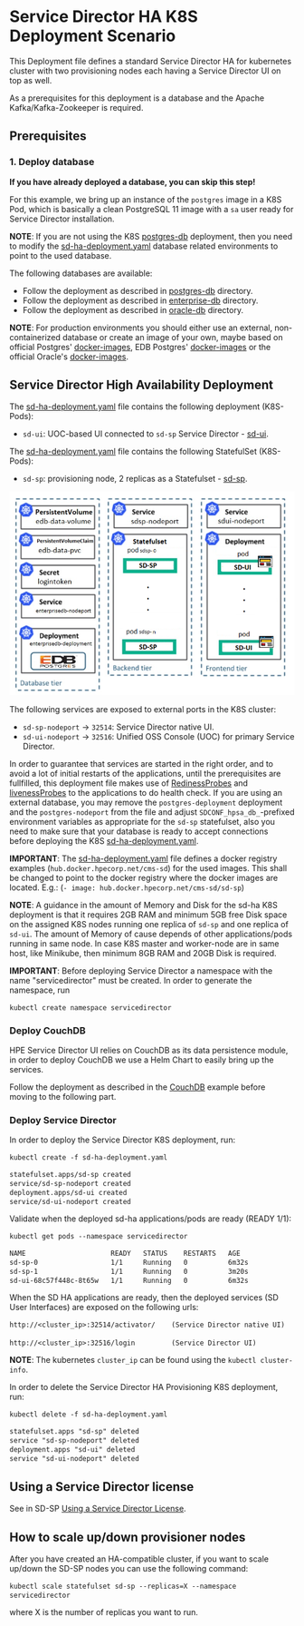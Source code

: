 # Service Director HA K8S Deployment Scenario

This Deployment file defines a standard Service Director HA for kubernetes cluster with two provisioning nodes each having a Service Director UI on top as well.

As a prerequisites for this deployment is a database and the Apache Kafka/Kafka-Zookeeper is required.

## Prerequisites
### 1. Deploy database

**If you have already deployed a database, you can skip this step!**

For this example, we bring up an instance of the `postgres` image in a K8S Pod, which is basically a clean PostgreSQL 11 image with a `sa` user ready for Service Director installation.

**NOTE**: If you are not using the K8S [postgres-db](../postgres-db) deployment, then you need to modify the [sd-ha-deployment.yaml](sd-ha-deployment.yaml) database related environments to point to the used database.

The following databases are available:

- Follow the deployment as described in [postgres-db](../postgres-db) directory.
- Follow the deployment as described in [enterprise-db](../enterprise-db) directory.
- Follow the deployment as described in [oracle-db](../oracle-db) directory.

**NOTE**: For production environments you should either use an external, non-containerized database or create an image of your own, maybe based on official Postgres' [docker-images](https://hub.docker.com/_/postgres), EDB Postgres' [docker-images](http://containers.enterprisedb.com) or the official Oracle's [docker-images](https://github.com/oracle/docker-images).


## Service Director High Availability Deployment

The [sd-ha-deployment.yaml](sd-ha-deployment.yaml) file contains the following deployment (K8S-Pods):
- `sd-ui`: UOC-based UI connected to `sd-sp` Service Director - [sd-ui](/docker/images/sd-ui).

The [sd-ha-deployment.yaml](sd-ha-deployment.yaml) file contains the following StatefulSet (K8S-Pods):
- `sd-sp`: provisioning node, 2 replicas as a Statefulset - [sd-sp](/docker/images/sd-sp).

![SD-HA](SD-HA.png)

The following services are exposed to external ports in the K8S cluster:
- `sd-sp-nodeport`    -> `32514`: Service Director native UI.
- `sd-ui-nodeport`    -> `32516`: Unified OSS Console (UOC) for primary Service Director.

In order to guarantee that services are started in the right order, and to avoid a lot of initial restarts of the applications, until the prerequisites are fullfilled, this deployment file makes use of [RedinessProbes](https://kubernetes.io/docs/tasks/configure-pod-container/configure-liveness-readiness-probes/) and [livenessProbes](https://kubernetes.io/docs/tasks/configure-pod-container/configure-liveness-readiness-probes/) to the applications to do health check. If you are using an external database, you may remove the `postgres-deployment` deployment and the `postgres-nodeport` from the file and adjust `SDCONF_hpsa_db_`-prefixed environment variables as appropriate for the `sd-sp` statefulset, also you need to make sure that your database is ready to accept connections before deploying the K8S [sd-ha-deployment.yaml](sd-ha-deployment.yaml).

**IMPORTANT**: The [sd-ha-deployment.yaml](sd-ha-deployment.yaml) file defines a docker registry examples (`hub.docker.hpecorp.net/cms-sd`) for the used images. This shall be changed to point to the docker registry where the docker images are located. E.g.: (`- image: hub.docker.hpecorp.net/cms-sd/sd-sp`)

**NOTE**: A guidance in the amount of Memory and Disk for the sd-ha K8S deployment is that it requires 2GB RAM and minimum 5GB free Disk space on the assigned K8S nodes running one replica of `sd-sp` and one replica of `sd-ui`. The amount of Memory of cause depends of other applications/pods running in same node. In case K8S master and worker-node are in same host, like Minikube, then minimum 8GB RAM and 20GB Disk is required.

**IMPORTANT**: Before deploying Service Director a namespace with the name "servicedirector" must be created. In order to generate the namespace, run

    kubectl create namespace servicedirector

### Deploy CouchDB

HPE Service Director UI relies on CouchDB as its data persistence module, in order to deploy CouchDB we use a Helm Chart to easily bring up the services.

Follow the deployment as described in the [CouchDB](../couchdb) example before moving to the following part.

### Deploy Service Director

In order to deploy the Service Director K8S deployment, run:

    kubectl create -f sd-ha-deployment.yaml

```
statefulset.apps/sd-sp created
service/sd-sp-nodeport created
deployment.apps/sd-ui created
service/sd-ui-nodeport created
```

Validate when the deployed sd-ha applications/pods are ready (READY 1/1):

    kubectl get pods --namespace servicedirector

```
NAME                     READY   STATUS    RESTARTS   AGE
sd-sp-0                  1/1     Running   0          6m32s
sd-sp-1                  1/1     Running   0          3m20s
sd-ui-68c57f448c-8t65w   1/1     Running   0          6m32s
```

When the SD HA applications are ready, then the deployed services (SD User Interfaces) are exposed on the following urls:

    http://<cluster_ip>:32514/activator/    (Service Director native UI)

    http://<cluster_ip>:32516/login         (Service Director UI)

**NOTE**: The kubernetes `cluster_ip` can be found using the `kubectl cluster-info`.

In order to delete the Service Director HA Provisioning K8S deployment, run:

    kubectl delete -f sd-ha-deployment.yaml

```
statefulset.apps "sd-sp" deleted
service "sd-sp-nodeport" deleted
deployment.apps "sd-ui" deleted
service "sd-ui-nodeport" deleted
```


## Using a Service Director license

See in SD-SP [Using a Service Director License](../../deployments/sd-sp#using-a-service-director-license).


## How to scale up/down provisioner nodes

After you have created an HA-compatible cluster, if you want to scale up/down the SD-SP nodes you can use the following command:

    kubectl scale statefulset sd-sp --replicas=X --namespace servicedirector

where X is the number of replicas you want to run.
